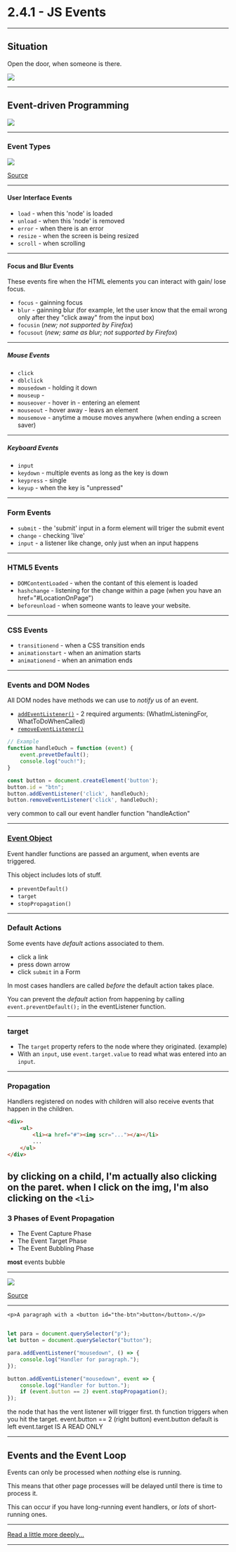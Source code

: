 # 2.4.1 - JS Events

---

## Situation

Open the door, when someone is there.

<img src='./assets/door.gif' />

---

## Event-driven Programming

<img src='./assets/fig1_event.png' />

---

### Event Types

<img src='./assets/event_types.jpg' />

[Source](https://data-flair.training/blogs/javascript-event-types/)

---

#### User Interface Events

- `load` - when this 'node' is loaded
- `unload` - when this 'node' is removed
- `error` - when there is an error
- `resize` - when the screen is being resized
- `scroll` - when scrolling 

---

#### Focus and Blur Events

These events fire when the HTML elements you can interact with gain/ lose focus.

- `focus` - gainning focus
- `blur` - gainning blur (for example, let the user know that the email wrong only after they "click away" from the input box)
- `focusin` (_new; not supported by Firefox_)
- `focusout` (_new; same as blur; not supported by Firefox_)

---

##### Mouse Events

- `click`
- `dblclick`
- `mousedown` - holding it down
- `mouseup` - 
- `mouseover` - hover in - entering an element
- `mouseout` - hover away - leavs an element
- `mousemove` - anytime a mouse moves anywhere (when ending a screen saver)

---

##### Keyboard Events

- `input`
- `keydown` - multiple events as long as the key is down
- `keypress` - single
- `keyup` - when the key is "unpressed"

---

### Form Events

- `submit` - the 'submit' input in a form element will triger the submit event
- `change` - checking 'live'
- `input` - a listener like change, only just when an input happens

---

### HTML5 Events

- `DOMContentLoaded` - when the contant of this element is loaded
- `hashchange` - listening for the change within a page (when you have an href="#LocationOnPage")
- `beforeunload` - when someone wants to leave your website.

---

### CSS Events

- `transitionend` - when a CSS transition ends
- `animationstart` - when an animation starts
- `animationend` - when an animation ends

---

### Events and DOM Nodes

All DOM nodes have methods we can use to _notify_ us of an event.

- [`addEventListener()`](https://developer.mozilla.org/en-US/docs/Web/API/EventTarget/addEventListener) - 2 required arguments: (WhatImListeningFor, WhatToDoWhenCalled)
- [`removeEventListener()`](https://developer.mozilla.org/en-US/docs/Web/API/EventTarget/removeEventListener)

```js
// Example
function handleOuch = function (event) {
    event.prevetDefault();
    console.log("ouch!");
}

const button = document.createElement('button');
button.id = "btn";
button.addEventListener('click', handleOuch);
button.removeEventListener('click', handleOuch);
```
very common to call our event handler function "handleAction"

---

### [Event Object](https://www.w3schools.com/jsref/obj_event.asp)

Event handler functions are passed an argument, when events are triggered.

This object includes lots of stuff.

- `preventDefault()`
- `target`
- `stopPropagation()`

---
    
### Default Actions

Some events have _default_ actions associated to them.

- click a link
- press down arrow
- click `submit` in a Form

In most cases handlers are called _before_ the default action takes place.

You can prevent the _default_ action from happening by calling `event.preventDefault();` in the eventListener function.

---
    
### target

- The  `target` property refers to the node where they originated. (example)
- With an `input`, use `event.target.value` to read what was entered into an `input`.

---

### Propagation

Handlers registered on nodes with children will also receive events that happen in the children.

```html
<div>
    <ul>
        <li><a href="#"><img scr="..."></a></li>
        ...
    </ul>
</div>
```
by clicking on a child, I'm actually also clicking on the paret. 
when I click on the img, I'm also clicking on the `<li>`
---

### 3 Phases of Event Propagation

- The Event Capture Phase
- The Event Target Phase
- The Event Bubbling Phase

**most** events bubble

---

<img src='./assets/propagation_bubbling.png' />

[Source](https://www.sitepoint.com/event-bubbling-javascript/)

---

`<p>A paragraph with a <button id="the-btn">button</button>.</p>`

```js
    
let para = document.querySelector("p");
let button = document.querySelector("button");

para.addEventListener("mousedown", () => {
    console.log("Handler for paragraph.");
});

button.addEventListener("mousedown", event => {
    console.log("Handler for button.");
    if (event.button == 2) event.stopPropagation();
});
```

the node that has the vent listener will trigger first.
th function triggers when you hit the target.
event.button == 2 (right button)
event.button default is left
event.target IS A READ ONLY

---

## Events and the Event Loop

Events can only be processed when _nothing_ else is running.

This means that other page processes will be delayed until there is time to process it.

This can occur if you have long-running event handlers, or _lots_ of short-running ones.

---

[Read a little more deeply...](https://eloquentjavascript.net/15_event.html)

---
